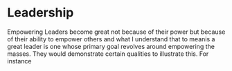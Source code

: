 # Leadership
Empowering
Leaders become great not because of their power but because of their ability to empower others and what I understand that to meanis a great leader is one whose primary goal revolves around empowering the masses.  They would demonstrate certain qualities to illustrate this.
For instance
